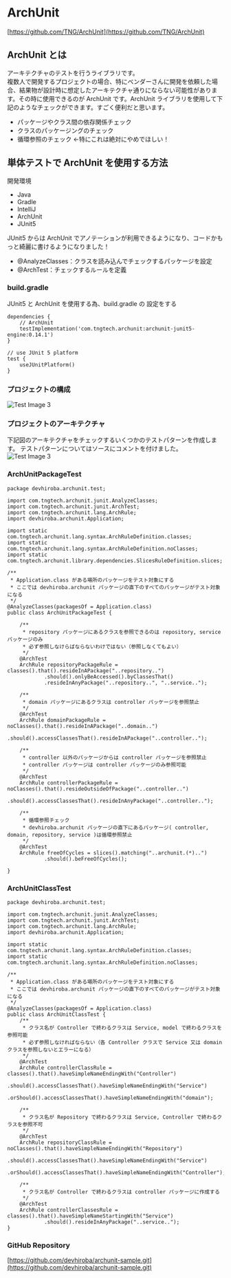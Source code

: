 # ArchUnit
[https://github.com/TNG/ArchUnit](https://github.com/TNG/ArchUnit)

## ArchUnit とは
アーキテクチャのテストを行うライブラリです。  
複数人で開発するプロジェクトの場合、特にベンダーさんに開発を依頼した場合、結果物が設計時に想定したアーキテクチャ通りにならない可能性があります。その時に使用できるのが ArchUnit です。ArchUnit ライブラリを使用して下記のようなチェックができます。すごく便利だと思います。
- パッケージやクラス間の依存関係チェック
- クラスのパッケージングのチェック
- 循環参照のチェック ←特にこれは絶対にやめでほしい！

## 単体テストで ArchUnit を使用する方法
開発環境
- Java
- Gradle
- IntelliJ
- ArchUnit
- JUnit5

JUnit5 からは ArchUnit でアノテーションが利用できるようになり、コードかもっと綺麗に書けるようになりました！

- @AnalyzeClasses：クラスを読み込んでチェックするパッケージを設定
- @ArchTest：チェックするルールを定義

### build.gradle
JUnit5 と ArchUnit を使用する為、build.gradle の 設定をする
```
dependencies {
    // ArchUnit
    testImplementation('com.tngtech.archunit:archunit-junit5-engine:0.14.1')
}

// use JUnit 5 platform
test {
    useJUnitPlatform()
}
```
### プロジェクトの構成
![Test Image 3](/resource/image/archunit-sample-image.png)

### プロジェクトのアーキテクチャ
下記図のアーキテクチャをチェックするいくつかのテストパターンを作成します。
テストパターンについてはソースにコメントを付けました。
![Test Image 3](/resource/image/archunit-diagram-image.png)

### ArchUnitPackageTest
```
package devhiroba.archunit.test;

import com.tngtech.archunit.junit.AnalyzeClasses;
import com.tngtech.archunit.junit.ArchTest;
import com.tngtech.archunit.lang.ArchRule;
import devhiroba.archunit.Application;

import static com.tngtech.archunit.lang.syntax.ArchRuleDefinition.classes;
import static com.tngtech.archunit.lang.syntax.ArchRuleDefinition.noClasses;
import static com.tngtech.archunit.library.dependencies.SlicesRuleDefinition.slices;

/**
 * Application.class がある場所のパッケージをテスト対象にする
 * ここでは devhiroba.archunit パッケージの直下のすべてのパッケージがテスト対象になる
 */
@AnalyzeClasses(packagesOf = Application.class)
public class ArchUnitPackageTest {

    /**
     * repository パッケージにあるクラスを参照できるのは repository, service パッケージのみ
     * 必ず参照しなけらばならないわけではない（参照しなくてもよい）
     */
    @ArchTest
    ArchRule repositoryPackageRule = classes().that().resideInAPackage("..repository..")
            .should().onlyBeAccessed().byClassesThat()
            .resideInAnyPackage("..repository..", "..service..");

    /**
     * domain パッケージにあるクラスは controller パッケージを参照禁止
     */
    @ArchTest
    ArchRule domainPackageRule = noClasses().that().resideInAPackage("..domain..")
            .should().accessClassesThat().resideInAPackage("..controller..");

    /**
     * controller 以外のパッケージからは controller パッケージを参照禁止
     * controller パッケージは controller パッケージのみ参照可能
     */
    @ArchTest
    ArchRule controllerPackageRule = noClasses().that().resideOutsideOfPackage("..controller..")
            .should().accessClassesThat().resideInAnyPackage("..controller..");

    /**
     * 循環参照チェック
     * devhiroba.archunit パッケージの直下にあるパッケージ( controller, domain, repository, service )は循環参照禁止
     */
    @ArchTest
    ArchRule freeOfCycles = slices().matching("..archunit.(*)..")
            .should().beFreeOfCycles();

}
```

### ArchUnitClassTest
```
package devhiroba.archunit.test;

import com.tngtech.archunit.junit.AnalyzeClasses;
import com.tngtech.archunit.junit.ArchTest;
import com.tngtech.archunit.lang.ArchRule;
import devhiroba.archunit.Application;

import static com.tngtech.archunit.lang.syntax.ArchRuleDefinition.classes;
import static com.tngtech.archunit.lang.syntax.ArchRuleDefinition.noClasses;

/**
 * Application.class がある場所のパッケージをテスト対象にする
 * ここでは devhiroba.archunit パッケージの直下のすべてのパッケージがテスト対象になる
 */
@AnalyzeClasses(packagesOf = Application.class)
public class ArchUnitClassTest {
    /**
     * クラス名が Controller で終わるクラスは Service, model で終わるクラスを参照可能
     * 必ず参照しなければならない（各 Controller クラスで Service 又は domain クラスを参照しないとエラーになる）
     */
    @ArchTest
    ArchRule controllerClassRule = classes().that().haveSimpleNameEndingWith("Controller")
            .should().accessClassesThat().haveSimpleNameEndingWith("Service")
            .orShould().accessClassesThat().haveSimpleNameEndingWith("domain");

    /**
     * クラス名が Repository で終わるクラスは Service, Controller で終わるクラスを参照不可
     */
    @ArchTest
    ArchRule repositoryClassRule = noClasses().that().haveSimpleNameEndingWith("Repository")
            .should().accessClassesThat().haveSimpleNameEndingWith("Service")
            .orShould().accessClassesThat().haveSimpleNameEndingWith("Controller");

    /**
     * クラス名が Controller で終わるクラスは controller パッケージに作成する
     */
    @ArchTest
    ArchRule controllerClassesRule = classes().that().haveSimpleNameStartingWith("Service")
            .should().resideInAnyPackage("..service..");
}
```

### GitHub Repository
[https://github.com/devhiroba/archunit-sample.git](https://github.com/devhiroba/archunit-sample.git)
